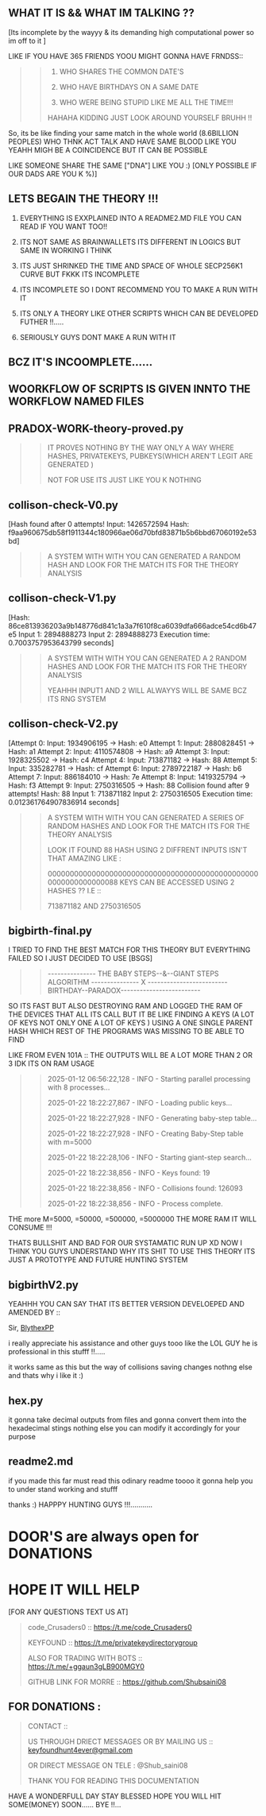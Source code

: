 ## WHAT IT IS && WHAT IM TALKING ??

[Its incomplete by the wayyy & its demanding high computational power so im off to it ]

LIKE IF YOU HAVE 365 FRIENDS YOOU MIGHT GONNA HAVE FRNDSS::

>> 1. WHO SHARES THE COMMON DATE'S
>>  
>> 2. WHO HAVE BIRTHDAYS ON A SAME DATE
>>
>> 3. WHO WERE BEING STUPID LIKE ME ALL THE TIME!!!
>> 
>> HAHAHA KIDDING JUST LOOK AROUND YOURSELF BRUHH !!

So, its be like finding your same match in the whole world (8.6BILLION PEOPLES) WHO THNK ACT TALK AND HAVE SAME BLOOD LIKE YOU YEAHH MIGH BE A COINCIDENCE BUT IT CAN BE POSSIBLE

LIKE SOMEONE SHARE THE SAME ["DNA"] LIKE YOU :) [ONLY POSSIBLE IF OUR DADS ARE YOU K %)]

##  LETS BEGAIN THE THEORY !!!

1. EVERYTHING IS EXXPLAINED INTO A README2.MD FILE YOU CAN READ IF YOU WANT TOO!!

2. ITS NOT SAME AS BRAINWALLETS ITS DIFFERENT IN LOGICS BUT SAME IN WORKING I THINK

3. ITS JUST SHRINKED THE TIME AND SPACE OF WHOLE SECP256K1 CURVE BUT FKKK ITS INCOMPLETE 

4. ITS INCOMPLETE SO I DONT RECOMMEND YOU TO MAKE A RUN WITH IT

5. ITS ONLY A THEORY LIKE OTHER SCRIPTS WHICH CAN BE DEVELOPED FUTHER !!.....

6. SERIOUSLY  GUYS DONT MAKE A RUN WITH IT

## BCZ IT'S INCOOMPLETE......

## WOORKFLOW OF SCRIPTS IS GIVEN INNTO THE WORKFLOW NAMED FILES 

## PRADOX-WORK-theory-proved.py 

>>  IT PROVES NOTHING BY THE WAY ONLY A WAY WHERE HASHES, PRIVATEKEYS, PUBKEYS(WHICH AREN'T LEGIT ARE GENERATED )
>>
>> NOT FOR USE ITS JUST LIKE YOU K NOTHING
>>

## collison-check-V0.py

[Hash found after 0 attempts!
Input: 1426572594
Hash: f9aa960675db58f1911344c180966ae06d70bfd83871b5b6bbd67060192e53bd]

>> A SYSTEM WITH WITH YOU CAN GENERATED A RANDOM HASH AND LOOK FOR THE MATCH ITS FOR THE THEORY ANALYSIS
>>

## collison-check-V1.py

[Hash: 86ce813936203a9b148776d841c1a3a7f610f8ca6039dfa666adce54cd6b47e5
Input 1: 2894888273
Input 2: 2894888273
Execution time: 0.7003757953643799 seconds]

>> A SYSTEM WITH WITH YOU CAN GENERATED A 2 RANDOM HASHES AND LOOK FOR THE MATCH ITS FOR THE THEORY ANALYSIS
>>
>> YEAHHH INPUT1 AND 2 WILL ALWAYYS WILL BE SAME BCZ ITS RNG SYSTEM 
>>

## collison-check-V2.py

[Attempt 0: Input: 1934906195 -> Hash: e0
Attempt 1: Input: 2880828451 -> Hash: a1
Attempt 2: Input: 4110574808 -> Hash: a9
Attempt 3: Input: 1928325502 -> Hash: c4
Attempt 4: Input: 713871182 -> Hash: 88
Attempt 5: Input: 335282781 -> Hash: cf
Attempt 6: Input: 2789722187 -> Hash: b6
Attempt 7: Input: 886184010 -> Hash: 7e
Attempt 8: Input: 1419325794 -> Hash: f3
Attempt 9: Input: 2750316505 -> Hash: 88
Collision found after 9 attempts!
Hash: 88
Input 1: 713871182
Input 2: 2750316505
Execution time: 0.012361764907836914 seconds]

>> A SYSTEM WITH WITH YOU CAN GENERATED A SERIES OF  RANDOM HASHES  AND LOOK FOR THE MATCH ITS FOR THE THEORY ANALYSIS
>>
>> LOOK IT FOUND 88 HASH USING 2 DIFFRENT INPUTS ISN'T THAT AMAZING LIKE :
>>
>> 0000000000000000000000000000000000000000000000000000000000000088 KEYS CAN BE ACCESSED USING 2 HASHES ?? I.E ::
>>
>>  713871182 AND  2750316505
>>

## bigbirth-final.py  

I TRIED TO FIND THE BEST MATCH FOR THIS THEORY BUT EVERYTHING FAILED SO I JUST DECIDED TO USE  [BSGS]

>> --------------- THE BABY STEPS--&--GIANT STEPS ALGORITHM --------------- 
>>                                  X 
>> -------------------------BIRTHDAY--PARADOX-------------------------
>> 

SO ITS FAST BUT ALSO DESTROYING RAM AND LOGGED THE RAM OF THE DEVICES THAT ALL ITS CALL BUT IT BE LIKE FINDING A KEYS (A LOT OF KEYS NOT ONLY ONE A LOT OF KEYS ) USING A ONE SINGLE PARENT HASH WHICH REST OF THE PROGRAMS WAS MISSING TO BE ABLE TO FIND 

LIKE FROM EVEN 101A :: THE OUTPUTS WILL BE A LOT MORE THAN 2 OR 3 IDK ITS ON RAM USAGE 

>>
>>  2025-01-12 06:56:22,128 - INFO - Starting parallel processing with 8 processes...
>> 
>>  2025-01-22 18:22:27,867 - INFO - Loading public keys...
>> 
>>  2025-01-22 18:22:27,928 - INFO - Generating baby-step table...
>> 
>>  2025-01-22 18:22:27,928 - INFO - Creating Baby-Step table with m=5000
>> 
>>  2025-01-22 18:22:28,106 - INFO - Starting giant-step search...
>> 
>>  2025-01-22 18:22:38,856 - INFO - Keys found: 19
>> 
>>  2025-01-22 18:22:38,856 - INFO - Collisions found: 126093
>> 
>>  2025-01-22 18:22:38,856 - INFO - Process complete.
>> 

THE more M=5000, =50000, =500000, =5000000 THE MORE RAM  IT WILL CONSUME !!!

THATS BULLSHIT AND BAD FOR OUR SYSTAMATIC RUN UP XD NOW I THINK YOU GUYS UNDERSTAND WHY ITS SHIT TO USE THIS THEORY ITS JUST A PROTOTYPE AND FUTURE HUNTING SYSTEM 

## bigbirthV2.py

YEAHHH YOU CAN SAY THAT ITS BETTER VERSION DEVELOEPED AND AMENDED BY ::

Sir, [BlythexPP](https://github.com/BlythexPP)

i really appreciate his assistance and other guys tooo like the LOL GUY  he is professional in this stufff !!.....

it works same as this but the way of collisions saving  changes nothng else and thats why i like it :) 

## hex.py 

it gonna take decimal outputs from files and gonna convert them into the hexadecimal stings nothing else you can modify it accordingly for your purpose 

## readme2.md

if you made this far must read this odinary readme toooo it gonna help you to under stand working and stufff

thanks :)
HAPPPY HUNTING GUYS !!!...........




# DOOR'S are always open for DONATIONS 
 
# HOPE IT WILL HELP
[FOR ANY QUESTIONS TEXT US AT]

> code_Crusaders0 :: https://t.me/code_Crusaders0
> 
> KEYFOUND ::  https://t.me/privatekeydirectorygroup
> 
> ALSO FOR TRADING WITH BOTS :: https://t.me/+ggaun3gLB900MGY0
> 
> GITHUB LINK FOR MORRE :: https://github.com/Shubsaini08
> 

## FOR DONATIONS : 
> 
> CONTACT :: 
>
> US THROUGH DRIECT MESSAGES OR BY MAILING US ::   keyfoundhunt4ever@gmail.com
> 
> OR DIRECT MESSAGE ON TELE : @Shub_saini08
>
> THANK YOU FOR READING THIS DOCUMENTATION
> 

HAVE A WONDERFULL DAY STAY BLESSED HOPE YOU WILL HIT SOME(MONEY) SOON......
BYE !!...
